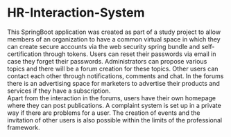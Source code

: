 
# HR-Interaction-System
This SpringBoot application was created as part of a study project to allow members of an organization to have a common virtual space in which they can create secure accounts via the web security spring bundle and self-certification through tokens. 
Users can reset their passwords via email in case they forget their passwords. 
Administrators can propose various topics and there will be a forum creation for these topics. 
Other users can contact each other through notifications, comments and chat. 
In the forums there is an advertising space for marketers to advertise their products and services if they have a subscription.  
Apart from the interaction in the forums, users have their own homepage where they can post publications. 
A complaint system is set up in a private way if there are problems for a user. The creation of events and the invitation of other users is also possible within the limits of the professional framework.

